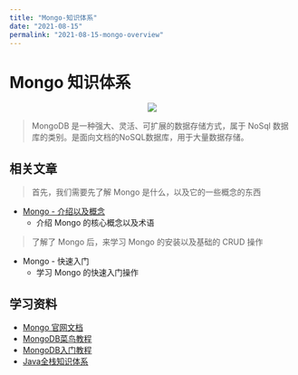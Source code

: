 ```yaml
---
title: "Mongo-知识体系"
date: "2021-08-15"
permalink: "2021-08-15-mongo-overview"
---
```


# Mongo 知识体系

<div align=center><img src="https://media.zenghr.cn/blog/img/20210815/vLlLNi.png" /></div>

> MongoDB 是一种强大、灵活、可扩展的数据存储方式，属于 NoSql 数据库的类别。是面向文档的NoSQL数据库，用于大量数据存储。

## 相关文章

> 首先，我们需要先了解 Mongo 是什么，以及它的一些概念的东西

- [Mongo - 介绍以及概念](/passages/2021-08-15-mongo-introduce.html)
  - 介绍 Mongo 的核心概念以及术语

> 了解了 Mongo 后，来学习 Mongo 的安装以及基础的 CRUD 操作

- Mongo - 快速入门
  - 学习 Mongo 的快速入门操作

## 学习资料

- [Mongo 官网文档](https://docs.mongodb.com/manual/)
- [MongoDB菜鸟教程](https://www.runoob.com/mongodb/mongodb-tutorial.html)
- [MongoDB入门教程](https://www.w3cschool.cn/mongodb/mongodb-1uxs37ih.html)
- [Java全栈知识体系](https://www.pdai.tech/md/db/nosql-mongo/mongo.html)

